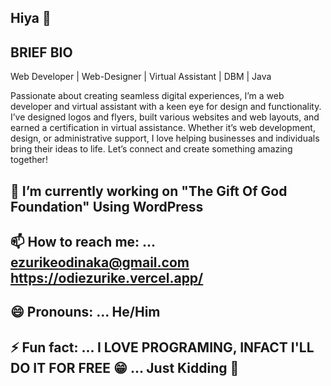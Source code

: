 ## Hiya 👋

<!--
**Odinaka-123/Odinaka-123** is a ✨ _special_ ✨ repository because its `README.md` (this file) appears on your GitHub profile.

Here are some ideas to get you started:
-->
## BRIEF BIO
Web Developer | Web-Designer | Virtual Assistant | DBM | Java

Passionate about creating seamless digital experiences, I’m a web developer and virtual assistant with a keen eye for design and functionality. I’ve designed logos and flyers, built various websites and web layouts, and earned a certification in virtual assistance. Whether it’s web development, design, or administrative support, I love helping businesses and individuals bring their ideas to life. Let’s connect and create something amazing together!

## 🔭 I’m currently working on "The Gift Of God Foundation" Using WordPress 
## 📫 How to reach me: ... ezurikeodinaka@gmail.com   https://odiezurike.vercel.app/
## 😄 Pronouns: ... He/Him
## ⚡ Fun fact: ... I LOVE PROGRAMING, INFACT I'LL DO IT FOR FREE 😁 ... Just Kidding 🤫
